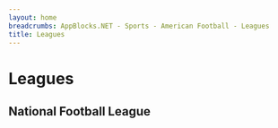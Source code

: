 ```yaml
---
layout: home 
breadcrumbs: AppBlocks.NET - Sports - American Football - Leagues
title: Leagues
---
```

# Leagues

## National Football League
